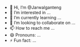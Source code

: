 - 👋 Hi, I’m @Jarwalganteng
- 👀 I’m interested in ...
- 🌱 I’m currently learning ...
- 💞️ I’m looking to collaborate on ...
- 📫 How to reach me ...
- 😄 Pronouns: ...
- ⚡ Fun fact: ...

<!---
Jarwalganteng/Jarwalganteng is a ✨ special ✨ repository because its `README.md` (this file) appears on your GitHub profile.
You can click the Preview link to take a look at your changes.
--->
